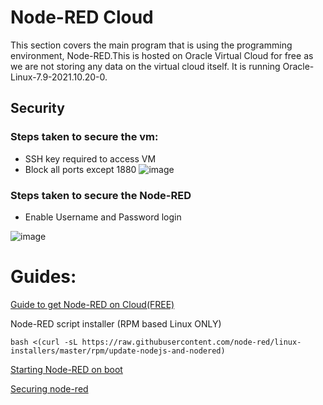 # Node-RED Cloud
This section covers the main program that is using the programming environment, Node-RED.This is hosted on Oracle Virtual Cloud for free as we are not storing any data on the virtual cloud itself. It is running Oracle-Linux-7.9-2021.10.20-0.



## Security
### Steps taken to secure the vm:
- SSH key required to access VM
- Block all ports except 1880
![image](https://user-images.githubusercontent.com/74981128/150664690-6329731f-f6e3-4614-bf25-96fd13d95c4e.png)
### Steps taken to secure the Node-RED
- Enable Username and Password login

![image](https://user-images.githubusercontent.com/74981128/150667335-0a77c411-fc9d-49d6-aad2-3031794464dd.png)


# Guides:
[Guide to get Node-RED on Cloud(FREE)](https://www.youtube.com/watch?v=TaVXyR4S2Qo)

Node-RED script installer (RPM based Linux ONLY)

`bash <(curl -sL https://raw.githubusercontent.com/node-red/linux-installers/master/rpm/update-nodejs-and-nodered)`

[Starting Node-RED on boot](https://nodered.org/docs/faq/starting-node-red-on-boot#rpm-based-linux-redhat-fedora-centos)

[Securing node-red](https://nodered.org/docs/user-guide/runtime/securing-node-red#editor--admin-api-security)



